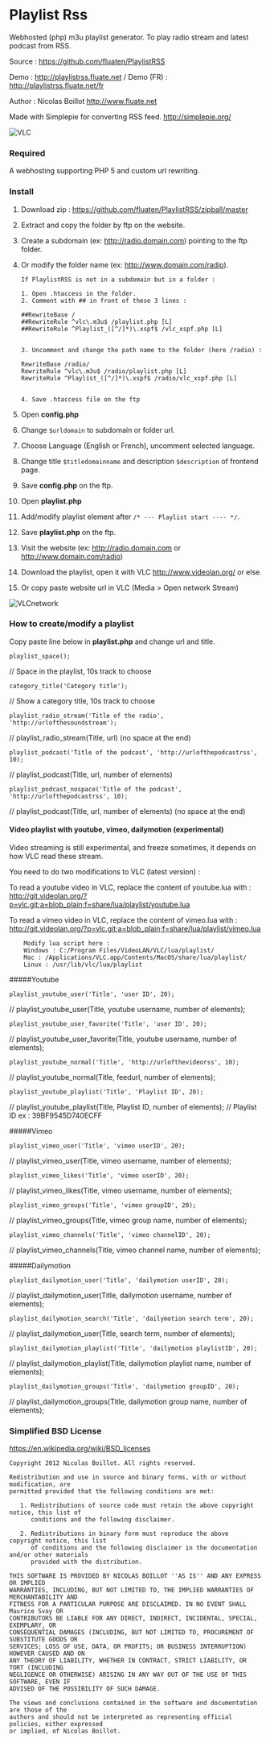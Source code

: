 # Playlist Rss

Webhosted (php) m3u playlist generator.
To play radio stream and latest podcast from RSS. 

Source : <https://github.com/fluaten/PlaylistRSS>

Demo : <http://playlistrss.fluate.net> / Demo (FR) : <http://playlistrss.fluate.net/fr>

Author : Nicolas Boillot <http://www.fluate.net>

Made with Simplepie for converting RSS feed. <http://simplepie.org/>

![VLC](http://playlistrss.fluate.net/img/rssplaylist.png)

### Required

A webhosting supporting PHP 5 and custom url rewriting.

### Install

 1. Download zip : <https://github.com/fluaten/PlaylistRSS/zipball/master>
 2. Extract and copy the folder by ftp on the website.
 3. Create a subdomain (ex: http://radio.domain.com) pointing to the ftp folder.
 4. Or modify the folder name (ex: http://www.domain.com/radio).
   
 		If PlaylistRSS is not in a subdomain but in a folder :
 
 		1. Open .htaccess in the folder.
 		2. Comment with ## in front of these 3 lines :
 
		##RewriteBase /
		##RewriteRule ^vlc\.m3u$ /playlist.php [L]
		##RewriteRule ^Playlist_([^/]*)\.xspf$ /vlc_xspf.php [L]
	
 
 		3. Uncomment and change the path name to the folder (here /radio) :
 
		RewriteBase /radio/
		RewriteRule ^vlc\.m3u$ /radio/playlist.php [L]
		RewriteRule ^Playlist_([^/]*)\.xspf$ /radio/vlc_xspf.php [L]
	
	
 		4. Save .htaccess file on the ftp
	
 5. Open **config.php**
 6. Change `$urldomain` to subdomain or folder url.
 7. Choose Language (English or French), uncomment selected language.
 8. Change title `$titledomainname` and description `$description` of frontend page.
 9. Save **config.php** on the ftp.
 10. Open **playlist.php**
 11. Add/modify playlist element after `/* --- Playlist start ---- */`.
 12. Save **playlist.php** on the ftp.
 12. Visit the website (ex: http://radio.domain.com or http://www.domain.com/radio)
 14. Download the playlist, open it with VLC http://www.videolan.org/ or else.	
 15. Or copy paste website url in VLC (Media > Open network Stream)

![VLCnetwork](http://playlistrss.fluate.net/img/networkstream.png) 


### How to create/modify a playlist

Copy paste line below in **playlist.php** and change url and title.

`playlist_space();`

// Space in the playlist, 10s track to choose

`category_title('Category title');`

// Show a category title, 10s track to choose

`playlist_radio_stream('Title of the radio', 'http://urlofthesoundstream');`

// playlist_radio_stream(Title, url) (no space at the end)

`playlist_podcast('Title of the podcast', 'http://urlofthepodcastrss', 10);`

// playlist_podcast(Title, url, number of elements)

`playlist_podcast_nospace('Title of the podcast', 'http://urlofthepodcastrss', 10);`

// playlist_podcast(Title, url, number of elements) (no space at the end)


#### Video playlist with youtube, vimeo, dailymotion (experimental)

Video streaming is still experimental, and freeze sometimes, it depends on how VLC read these stream. 

You need to do two modifications to VLC (latest version) :

To read a youtube video in VLC, replace the content of youtube.lua with :
<http://git.videolan.org/?p=vlc.git;a=blob_plain;f=share/lua/playlist/youtube.lua>

To read a vimeo video in VLC, replace the content of vimeo.lua with :
<http://git.videolan.org/?p=vlc.git;a=blob_plain;f=share/lua/playlist/vimeo.lua>

		Modify lua script here :
		Windows : C:/Program Files/VideoLAN/VLC/lua/playlist/
		Mac : /Applications/VLC.app/Contents/MacOS/share/lua/playlist/
		Linux : /usr/lib/vlc/lua/playlist


#####Youtube

`playlist_youtube_user('Title', 'user ID', 20);`

// playlist_youtube_user(Title, youtube username, number of elements);

`playlist_youtube_user_favorite('Title', 'user ID', 20);`

// playlist_youtube_user_favorite(Title, youtube username, number of elements);

`playlist_youtube_normal('Title', 'http://urlofthevideorss', 10);`

// playlist_youtube_normal(Title, feedurl, number of elements);

`playlist_youtube_playlist('Title', 'Playlist ID', 20);`

// playlist_youtube_playlist(Title, Playlist ID, number of elements); // Playlist ID ex : 39BF9545D740ECFF

#####Vimeo 

`playlist_vimeo_user('Title', 'vimeo userID', 20);`

// playlist_vimeo_user(Title, vimeo username, number of elements);

`playlist_vimeo_likes('Title', 'vimeo userID', 20);`

// playlist_vimeo_likes(Title, vimeo username, number of elements);

`playlist_vimeo_groups('Title', 'vimeo groupID', 20);`

// playlist_vimeo_groups(Title, vimeo group name, number of elements);

`playlist_vimeo_channels('Title', 'vimeo channelID', 20);`

// playlist_vimeo_channels(Title, vimeo channel name, number of elements);

#####Dailymotion

`playlist_dailymotion_user('Title', 'dailymotion userID', 20);`

// playlist_dailymotion_user(Title, dailymotion username, number of elements);

`playlist_dailymotion_search('Title', 'dailymotion search term', 20);`

// playlist_dailymotion_user(Title, search term, number of elements);

`playlist_dailymotion_playlist('Title', 'dailymotion playlistID', 20);`

// playlist_dailymotion_playlist(Title, dailymotion playlist name, number of elements);

`playlist_dailymotion_groups('Title', 'dailymotion groupID', 20);`

// playlist_dailymotion_groups(Title, dailymotion group name, number of elements);


### Simplified BSD License

   https://en.wikipedia.org/wiki/BSD_licenses
	
	Copyright 2012 Nicolas Boillot. All rights reserved.

    Redistribution and use in source and binary forms, with or without modification, are
    permitted provided that the following conditions are met:

       1. Redistributions of source code must retain the above copyright notice, this list of
          conditions and the following disclaimer.

       2. Redistributions in binary form must reproduce the above copyright notice, this list
          of conditions and the following disclaimer in the documentation and/or other materials
          provided with the distribution.

    THIS SOFTWARE IS PROVIDED BY NICOLAS BOILLOT ''AS IS'' AND ANY EXPRESS OR IMPLIED
    WARRANTIES, INCLUDING, BUT NOT LIMITED TO, THE IMPLIED WARRANTIES OF MERCHANTABILITY AND
    FITNESS FOR A PARTICULAR PURPOSE ARE DISCLAIMED. IN NO EVENT SHALL Maurice Svay OR
    CONTRIBUTORS BE LIABLE FOR ANY DIRECT, INDIRECT, INCIDENTAL, SPECIAL, EXEMPLARY, OR
    CONSEQUENTIAL DAMAGES (INCLUDING, BUT NOT LIMITED TO, PROCUREMENT OF SUBSTITUTE GOODS OR
    SERVICES; LOSS OF USE, DATA, OR PROFITS; OR BUSINESS INTERRUPTION) HOWEVER CAUSED AND ON
    ANY THEORY OF LIABILITY, WHETHER IN CONTRACT, STRICT LIABILITY, OR TORT (INCLUDING
    NEGLIGENCE OR OTHERWISE) ARISING IN ANY WAY OUT OF THE USE OF THIS SOFTWARE, EVEN IF
    ADVISED OF THE POSSIBILITY OF SUCH DAMAGE.

    The views and conclusions contained in the software and documentation are those of the
    authors and should not be interpreted as representing official policies, either expressed
    or implied, of Nicolas Boillot.